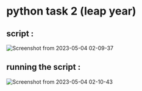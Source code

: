 # python task 2 (leap year)
## script :
![Screenshot from 2023-05-04 02-09-37](https://user-images.githubusercontent.com/128406458/236071276-4cf4a663-cb39-4924-9cc4-8fbcca3ee91d.png)

## running the script :
![Screenshot from 2023-05-04 02-10-43](https://user-images.githubusercontent.com/128406458/236071294-99a599ec-9cf3-4c9f-9d2e-19d27f29bfd5.png)


